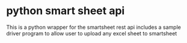 # python smart sheet api
This is a python wrapper for the smartsheet rest api
includes a sample driver program to allow user to upload any excel sheet to smartsheet
